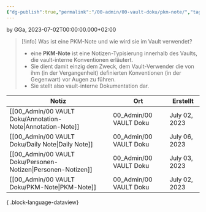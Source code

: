 ```yaml
---
{"dg-publish":true,"permalink":"/00-admin/00-vault-doku/pkm-note/","tags":["class/admin"],"noteIcon":""}
---
```


by GGa, 2023-07-02T00:00:00.000+02:00  

> [!info] Was ist eine PKM-Note und wie wird sie im Vault verwendet?
> - eine **PKM-Note** ist eine Notizen-Typisierung innerhalb des Vaults, die vault-interne Konventionen erläutert. 
> - Sie dient damit einzig dem Zweck, dem Vault-Verwender die von ihm (in der Vergangenheit) definierten Konventionen (in der Gegenwart) vor Augen zu führen. 
> - Sie stellt also vault-interne Dokumentation dar.

| Notiz                                                            | Ort                    | Erstellt      |
| ---------------------------------------------------------------- | ---------------------- | ------------- |
| [[00_Admin/00 VAULT Doku/Annotation-Note\|Annotation-Note]]   | 00_Admin/00 VAULT Doku | July 02, 2023 |
| [[00_Admin/00 VAULT Doku/Daily Note\|Daily Note]]             | 00_Admin/00 VAULT Doku | July 06, 2023 |
| [[00_Admin/00 VAULT Doku/Personen-Notizen\|Personen-Notizen]] | 00_Admin/00 VAULT Doku | July 03, 2023 |
| [[00_Admin/00 VAULT Doku/PKM-Note\|PKM-Note]]                 | 00_Admin/00 VAULT Doku | July 02, 2023 |

{ .block-language-dataview}


